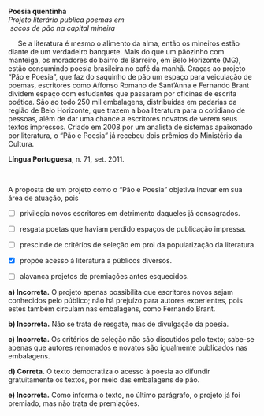 

**Poesia quentinha​**\
*Projeto literário publica poemas em\
 sacos de pão na capital mineira*

     Se a literatura é mesmo o alimento da alma, então os mineiros estão diante de um verdadeiro banquete. Mais do que um pãozinho com manteiga, os moradores do bairro de Barreiro, em Belo Horizonte (MG), estão consumindo poesia brasileira no café da manhã. Graças ao projeto “Pão e Poesia”, que faz do saquinho de pão um espaço para veiculação de poemas, escritores como Affonso Romano de Sant’Anna e Fernando Brant dividem espaço com estudantes que passaram por oficinas de escrita poética. São ao todo 250 mil embalagens, distribuídas em padarias da região de Belo Horizonte, que trazem a boa literatura para o cotidiano de pessoas, além de dar uma chance a escritores novatos de verem seus textos impressos. Criado em 2008 por um analista de sistemas apaixonado por literatura, o “Pão e Poesia” já recebeu dois prêmios do Ministério da Cultura.

**Língua Portuguesa**, n. 71, set. 2011.

 

A proposta de um projeto como o “Pão e Poesia” objetiva inovar em sua área de atuação, pois



- [ ] privilegia novos escritores em detrimento daqueles já consagrados.
- [ ] resgata poetas que haviam perdido espaços de publicação impressa.
- [ ] prescinde de critérios de seleção em prol da popularização da literatura.
- [x] propõe acesso à literatura a públicos diversos.
- [ ] alavanca projetos de premiações antes esquecidos.


**a) Incorreta.** O projeto apenas possibilita que escritores novos sejam conhecidos pelo público; não há prejuízo para autores experientes, pois estes também circulam nas embalagens, como Fernando Brant.

**b) Incorreta.** Não se trata de resgate, mas de divulgação da poesia.

**c) Incorreta.** Os critérios de seleção não são discutidos pelo texto; sabe-se apenas que autores renomados e novatos são igualmente publicados nas embalagens.

**d) Correta.** O texto democratiza o acesso à poesia ao difundir gratuitamente os textos, por meio das embalagens de pão.

**e) Incorreta.** Como informa o texto, no último parágrafo, o projeto já foi premiado, mas não trata de premiações.

        